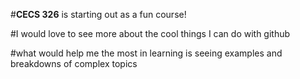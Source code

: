 #**CECS 326** is starting out as a fun course!

#I would love to see more about the cool things I can do with github

#what would help me the most in learning is seeing examples and breakdowns of complex topics
